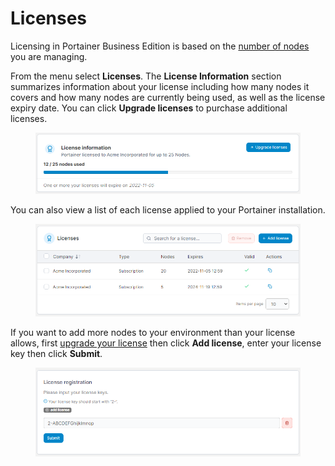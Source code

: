 # Licenses

Licensing in Portainer Business Edition is based on the [number of nodes](https://portal.portainer.io/knowledge/what-is-a-node-for-licensing-purposes) you are managing.

From the menu select **Licenses**. The **License Information** section summarizes information about your license including how many nodes it covers and how many nodes are currently being used, as well as the license expiry date. You can click **Upgrade licenses** to purchase additional licenses.

<figure><img src="../.gitbook/assets/2.15-licenses-info.png" alt=""><figcaption></figcaption></figure>

You can also view a list of each license applied to your Portainer installation.

<figure><img src="../.gitbook/assets/2.15-licenses-list.png" alt=""><figcaption></figcaption></figure>

If you want to add more nodes to your environment than your license allows, first [upgrade your license](https://portal.portainer.io/knowledge/how-do-i-upgrade-my-license) then click **Add license**, enter your license key then click **Submit**.

<figure><img src="../.gitbook/assets/2.15-licenses-add.png" alt=""><figcaption></figcaption></figure>
